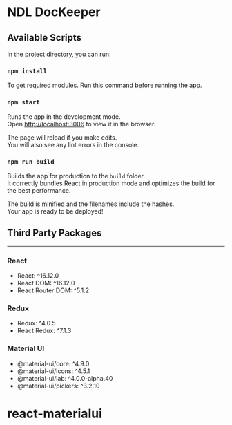 # NDL DocKeeper

## Available Scripts

In the project directory, you can run:

### `npm install`

To get required modules.
Run this command before running the app.

### `npm start`

Runs the app in the development mode.<br />
Open [http://localhost:3006](http://localhost:3000) to view it in the browser.

The page will reload if you make edits.<br />
You will also see any lint errors in the console.

### `npm run build`

Builds the app for production to the `build` folder.<br />
It correctly bundles React in production mode and optimizes the build for the best performance.

The build is minified and the filenames include the hashes.<br />
Your app is ready to be deployed!

## Third Party Packages

---

### React

- React: ^16.12.0
- React DOM: ^16.12.0
- React Router DOM: ^5.1.2

### Redux

- Redux: ^4.0.5
- React Redux: ^7.1.3

### Material UI

- @material-ui/core: ^4.9.0
- @material-ui/icons: ^4.5.1
- @material-ui/lab: ^4.0.0-alpha.40
- @material-ui/pickers: ^3.2.10
# react-materialui
